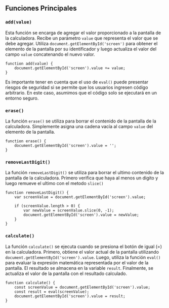 ## Funciones Principales

### `add(value)`

Esta función se encarga de agregar el valor proporcionado a la pantalla de la calculadora. Recibe un parámetro `value` que representa el valor que se debe agregar. Utiliza `document.getElementById('screen')` para obtener el elemento de la pantalla por su identificador y luego actualiza el valor del campo `value` concatenando el nuevo valor.

    function add(value) {
        document.getElementById('screen').value += value;
    }

Es importante tener en cuenta que el uso de `eval()` puede presentar riesgos de seguridad si se permite que los usuarios ingresen código arbitrario. En este caso, asumimos que el código solo se ejecutará en un entorno seguro.

### `erase()`

La función `erase()` se utiliza para borrar el contenido de la pantalla de la calculadora. Simplemente asigna una cadena vacía al campo `value` del elemento de la pantalla.

    function erase() {
        document.getElementById('screen').value = '';
    }

### `removeLastDigit()`

La función `removeLastDigit()` se utiliza para borrar el ultimo contenido de la pantalla de la calculadora. Primero verifica que haya al menos un digito y luego remueve el ultimo con el metodo `slice()`

    function removeLastDigit() {
        var screenValue = document.getElementById('screen').value;
        
        if (screenValue.length > 0) {
            var newValue = screenValue.slice(0, -1);
            document.getElementById('screen').value = newValue;
        }
    }

### `calculate()`

La función `calculate()` se ejecuta cuando se presiona el botón de igual (=) en la calculadora. Primero, obtiene el valor actual de la pantalla utilizando `document.getElementById('screen').value`. Luego, utiliza la función `eval()` para evaluar la expresión matemática representada por el valor de la pantalla. El resultado se almacena en la variable `result`. Finalmente, se actualiza el valor de la pantalla con el resultado calculado.

    function calculate() {
        const screenValue = document.getElementById('screen').value;
        const result = eval(screenValue);
        document.getElementById('screen').value = result;
    }


